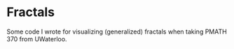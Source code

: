 # Fractals

Some code I wrote for visualizing (generalized) fractals when taking PMATH 370 from UWaterloo.
